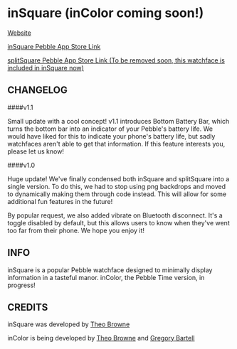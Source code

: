 inSquare (inColor coming soon!)
==============
[Website](http://inSquare.Theo.website)

[inSquare Pebble App Store Link](https://apps.getpebble.com/applications/54d9664963eb418376000045)

[splitSquare Pebble App Store Link (To be removed soon, this watchface is included in inSquare now)](https://apps.getpebble.com/applications/54daffc8097dff75f7000060)

CHANGELOG
------------

####v1.1

Small update with a cool concept! v1.1 introduces Bottom Battery Bar, which turns the bottom bar into an indicator of your Pebble's battery life. We would have liked for this to indicate your phone's battery life, but sadly watchfaces aren't able to get that information. If this feature interests you, please let us know!


####v1.0

Huge update! We've finally condensed both inSquare and splitSquare into a single version. To do this, we had to stop using png backdrops and moved to dynamically making them through code instead. This will allow for some additional fun features in the future!

By popular request, we also added vibrate on Bluetooth disconnect. It's a toggle disabled by default, but this allows users to know when they've went too far from their phone. We hope you enjoy it!

INFO
------------
inSquare is a popular Pebble watchface designed to minimally display information in a tasteful manor. inColor, the Pebble Time version, in progress!

CREDITS
------------
inSquare was developed by [Theo Browne](http://TheoBrowne.com)

inColor is being developed by [Theo Browne](http://TheoBrowne.com) and [Gregory Bartell](http://gregorybartell.com)